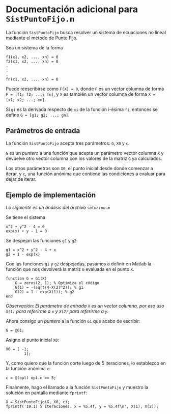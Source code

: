 # Documentación adicional para `SistPuntoFijo.m`

La función `SistPuntoFijo` busca resolver un sistema de ecuaciones no
lineal mediante el método de Punto Fijo.

Sea un sistema de la forma

```
f1(x1, x2, ..., xn) = 0
f2(x1, x2, ..., xn) = 0
.
.
.
fn(x1, x2, ..., xn) = 0
```

Puede reescribirse como `F(X) = 0`, donde `F` es un vector columna de 
forma `F = [f1; f2; ...; fn]`, y `X` es también un vector columna de 
forma `X = [x1; x2; ...; xn]`.

Si `gi` es la derivada respecto de `xi` de la función i-ésima `fi`, entonces se define `G = [g1; g2; ...; gn]`.

## Parámetros de entrada
La función `SistPuntoFijo` acepta tres parámetros: `G`, `X0` y `c`.

`G` es un *puntero* a una función que acepta un parámetro vector columna `X` y
devuelve otro vector columna con los valores de la matriz `G` ya calculados.

Los otros parámetros son `X0`, el punto inicial desde donde comenzar a iterar,
y `c`, una función anónima que contiene las condiciones a evaluar para dejar de 
iterar.

## Ejemplo de implementación

*Lo siguiente es un análisis del archivo `solucion.m`*

Se tiene el sistema 

```
x^2 + y^2 - 4 = 0
exp(x) + y - 1 = 0
```

Se despejan las funciones `g1` y `g2`:

```
g1 = x^2 + y^2 - 4 + x
g2 = 1 - exp(x)
```

Con las funciones `g1` y `g2` despejadas, pasamos a definir en Matlab la
función que nos devolverá la matriz `G` evaluada en el punto `X`.

```
function G = G1(X)
    G = zeros(2, 1); % Optimiza el código
    G(1) = -(sqrt(4-X(2)^2)); % g1
    G(2) = 1 - exp(X(1)); % g2
end
```

*Observación: El parámetro de entrada `X` es un vector columna, por eso
uso `X(1)` para referirme a `x` y `X(2)` para referirme a `y`.*

Ahora consigo un *puntero* a la función `G1` que acabo de escribir:

```
G = @G1;
```

Asigno el punto inicial `X0`:

```
X0 = [ -1;
        1];
```

Y, como quiero que la función corte luego de 5 iteraciones, lo establezco en la
función anónima `c`:

```
c = @(opt) opt.n == 5;
```

Finalmente, hago el llamado a la función `SistPuntoFijo` y muestro la solución 
en pantalla mediante `fprintf`:

```
X = SistPuntoFijo(G, X0, c);
fprintf('19.1) 5 iteraciones. x = %5.4f, y = %5.4f\n', X(1), X(2));
```
